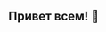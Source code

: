 ## Привет всем! 👋

<!--
**Chronos386** это Мой ник, a это Мой ✨ прекрасно радужный и интересный профиль GitHub ✨

Я закончил бакалавриант в БГТУ им. Шухова, а сейчас учусь в магистратуре НИУ БелГУ. Здесь находятся самые разные Мои проекты, это, скорее, репозиторий для личного использования. Вряд ли кому-то будет интересно то, что здесь есть. Но если всё-таки что-то приглянётся - милости прошу.
И ещё кое-что:

- 🔭 Я работаю над различными проектами для себя, по работе и по учёбе, но Я не люблю выкладывать проекты на ГитХаб до того, пока не буду считать, что Я закончил их первую версию, чтобы дальше только дорабатывать. Это плохая привычка, но всё же.
- 🌱 Я, в основном, работаю над бэком и мобилками, но иногда проскакивают небольшие проекты с ИИ. Но Я в ИИ не эксперт от слова совсем. Сервера и мобильные приложения - вот Моя стезя. Хотя хочу поработать и над приборами для умного дома.
- 💬 Если вдруг будут какие-то вопросы - пишите в твиттер
- ⚡ Забавный факт: Я бы не писал этот READ.md, если бы это не требовалось для подтверждения студенческой учётной записи.
-->
